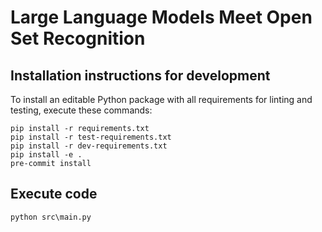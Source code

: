# Large Language Models Meet Open Set Recognition

## Installation instructions for development

To install an editable Python package with all requirements for linting and testing, execute these commands:
```
pip install -r requirements.txt
pip install -r test-requirements.txt
pip install -r dev-requirements.txt
pip install -e .
pre-commit install
```

## Execute code
```
python src\main.py
```